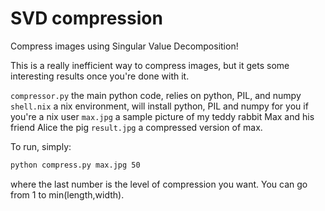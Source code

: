 # SVD compression

Compress images using Singular Value Decomposition!

This is a really inefficient way to compress images, but it gets some interesting
results once you're done with it.

`compressor.py` the main python code, relies on python, PIL, and numpy
`shell.nix` a nix environment, will install python, PIL and numpy for you if you're a nix user
`max.jpg` a sample picture of my teddy rabbit Max and his friend Alice the pig
`result.jpg` a compressed version of max.

To run, simply:

```bash
python compress.py max.jpg 50
```

where the last number is the level of compression you want. You can go from 1 to
min(length,width).
